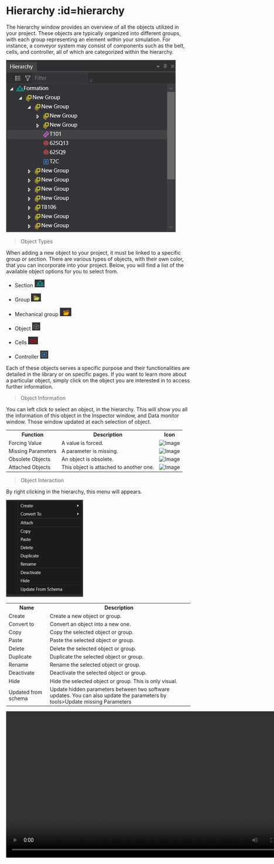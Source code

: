 # Hierarchy  :id=hierarchy

The hierarchy window provides an overview of all the objects utilized in your project. These objects are typically organized into different groups, with each group representing an element within your simulation. For instance, a conveyor system may consist of components such as the belt, cells, and controller, all of which are categorized within the hierarchy.

![Middle](Images/Hierarchy.png ':size=300')

>Object Types

When adding a new object to your project, it must be linked to a specific group or section. There are various types of objects, with their own color, that you can incorporate into your project. Below, you will find a list of the available object options for you to select from.

- Section ![Middle](Images/NewS.png ':size=20')

- Group ![Middle](Images/ScFiles.png ':size=20')

- Mechanical group ![Middle](Images/ScDrive.png ':size=20')

- Object ![Middle](Images/ScObjet.png ':size=20')

- Cells ![Middle](Images/ScCell.png ':size=20')

- Controller ![Middle](Images/ScCTRL.png ':size=20')


Each of these objects serves a specific purpose and their functionalities are detailed in the library or on specific pages. If you want to learn more about a particular object, simply click on the object you are interested in to access further information.

> Object Information

You can left click to select an object, in the hierarchy. This will show you all the information of this object in the Inspector window, and Data monitor window. Those window updated at each selection of object.

<table>
    <tbody>
        <tr>
            <th>Function</th>
            <th>Description</th>
			<th>Icon</th>
        </tr>
        <tr>
        </tr><tr>
            <td>Forcing Value</td>
            <td>A value is forced.</td>
			<td><img src="http://10.0.1.47/wp-content/uploads/2023/08/0126-1.png" alt="Image"></td>
        </tr>
        <tr>
            <td>Missing Parameters</td>
            <td>A parameter is missing.</td>
			<td><img src="http://10.0.1.47/wp-content/uploads/2023/08/0130.png" alt="Image"></td>
        </tr>
        <tr>
            <td>Obsolete Objects</td>
            <td>An object is obsolete.</td>
			<td><img src="http://10.0.1.47/wp-content/uploads/2023/08/0130.png" alt="Image"></td>
        </tr>
        <tr>
            <td>Attached Objects</td>
            <td>This object is attached to another one.</td>
			<td><img src="http://10.0.1.47/wp-content/uploads/2023/08/0044-1.png" alt="Image"></td>
        </tr>
    </tbody>
</table>

> Object Interaction

By right clicking in the hierarchy, this menu will appears.

![Middle](Images/Rightclickhierarchy.png ':size=200')

<table>
    <tbody>
        <tr>
            <th>Name</th>
            <th>Description</th>
        </tr>
        <tr>
        </tr><tr>
            <td>Create</td>
            <td>Create a new object or group.</td>
        </tr>
        <tr>
            <td>Convert to</td>
            <td>Convert an object into a new one.</td>
        </tr>
        <tr>
            <td>Copy</td>
            <td>Copy the selected object or group.</td>
        </tr>
        <tr>
            <td>Paste</td>
            <td>Paste the selected object or group.</td>
        </tr>
        <tr>
            <td>Delete</td>
            <td>Delete the selected object or group.</td>
        </tr>
        <tr>
            <td>Duplicate</td>
            <td>Duplicate the selected object or group.</td>
        </tr>
        <tr>
            <td>Rename</td>
            <td>Rename the selected object or group.</td>
        </tr>
        <tr>
            <td>Deactivate</td>
            <td>Deactivate the selected object or group.</td>
        </tr>
        <tr>
            <td>Hide</td>
            <td>Hide the selected object or group. This is only visual.</td>
        </tr>
        <tr>
            <td>Updated from schema</td>
            <td>Update hidden parameters between two software updates. You can also update the parameters by tools&gt;Update missing Parameters</td>
        </tr>
    </tbody>
</table>

<video width="800" controls>
  <source src="Medias/Interaction.mp4" type="video/mp4">
</video>